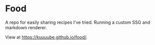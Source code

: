 # Food

A repo for easily sharing recipes I've tried. Running a custom SSG and markdown renderer.

View at https://kuuuube.github.io/food/.
